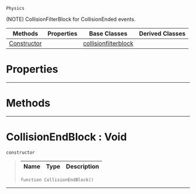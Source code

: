  `Physics`

(NOTE) CollisionFilterBlock for CollisionEnded events.

|Methods|Properties|Base Classes|Derived Classes|
|---|---|---|---|
|[Constructor](collisionendblock.md#collisionendblock-void)| |[collisionfilterblock](collisionfilterblock.md)| |


 #  Properties


---  
 #  Methods


---  
 #  CollisionEndBlock : Void

 `constructor`

> 
> |Name|Type|Description|
> |---|---|---|
> ```TS:Nada
> function CollisionEndBlock()
> ``` 


---  
 

 